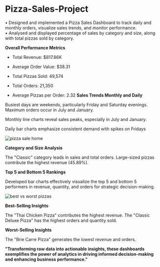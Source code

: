 # Pizza-Sales-Project
 • Designed and implemented a Pizza Sales Dashboard to track daily and monthly orders, visualize sales trends, and monitor performance.                                                                                  
 •	Analysed and displayed percentage of sales by category and size, along with total pizzas sold by category. 

**Overall Performance Metrics**

* Total Revenue: $817.86K

* Average Order Value: $38.31

* Total Pizzas Sold: 49,574

* Total Orders: 21,350

* Average Pizzas per Order: 2.32
 **Sales Trends Monthly and Daily**

Busiest days are weekends, particularly Friday and Saturday evenings.
Maximum orders occur in July and January.  

Monthly line charts reveal sales peaks, especially in July and January.

Daily bar charts emphasize consistent demand with spikes on Fridays
  

 ![pizza sale home](https://github.com/user-attachments/assets/16676a7f-d525-4d07-bbcf-14716793832f)

 
**Category and Size Analysis**

The "Classic" category leads in sales and total orders.
Large-sized pizzas contribute the highest revenue (45.89%).

 
 
**Top 5 and Bottom 5 Rankings**

Developed bar charts effectively visualize the top 5 and bottom 5 performers in revenue, quantity, and orders for strategic decision-making.


 ![best vs worst pizzas](https://github.com/user-attachments/assets/26f78989-dff4-477a-9df9-072d354582a9)

**Best-Selling Insights**

The "Thai Chicken Pizza" contributes the highest revenue.
The "Classic Deluxe Pizza" has the highest orders and quantity sold.

**Worst-Selling Insights**

The "Brie Carre Pizza" generates the lowest revenue and orders.

**"Transforming raw data into actionable insights, these dashboards exemplifies the power of analytics in driving informed decision-making and enhancing business performance."**
